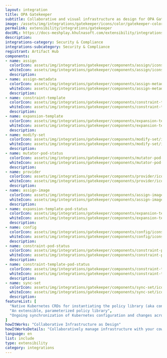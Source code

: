 ```yaml
---
layout: integration
title: OPA Gatekeeper
subtitle: Collaborative and visual infrastructure as design for OPA Gatekeeper
image: /assets/img/integrations/gatekeeper/icons/color/gatekeeper-color.svg
permalink: extensibility/integrations/gatekeeper
docURL: https://docs-meshplay.khulnasoft.com/extensibility/integrations/gatekeeper
description: 
integrations-category: Security & Compliance
integrations-subcategory: Security & Compliance
registrant: Artifact Hub
components: 
- name: assign
  colorIcon: assets/img/integrations/gatekeeper/components/assign/icons/color/assign-color.svg
  whiteIcon: assets/img/integrations/gatekeeper/components/assign/icons/white/assign-white.svg
  description: 
- name: assign-metadata
  colorIcon: assets/img/integrations/gatekeeper/components/assign-metadata/icons/color/assign-metadata-color.svg
  whiteIcon: assets/img/integrations/gatekeeper/components/assign-metadata/icons/white/assign-metadata-white.svg
  description: 
- name: constraint-template
  colorIcon: assets/img/integrations/gatekeeper/components/constraint-template/icons/color/constraint-template-color.svg
  whiteIcon: assets/img/integrations/gatekeeper/components/constraint-template/icons/white/constraint-template-white.svg
  description: 
- name: expansion-template
  colorIcon: assets/img/integrations/gatekeeper/components/expansion-template/icons/color/expansion-template-color.svg
  whiteIcon: assets/img/integrations/gatekeeper/components/expansion-template/icons/white/expansion-template-white.svg
  description: 
- name: modify-set
  colorIcon: assets/img/integrations/gatekeeper/components/modify-set/icons/color/modify-set-color.svg
  whiteIcon: assets/img/integrations/gatekeeper/components/modify-set/icons/white/modify-set-white.svg
  description: 
- name: mutator-pod-status
  colorIcon: assets/img/integrations/gatekeeper/components/mutator-pod-status/icons/color/mutator-pod-status-color.svg
  whiteIcon: assets/img/integrations/gatekeeper/components/mutator-pod-status/icons/white/mutator-pod-status-white.svg
  description: 
- name: provider
  colorIcon: assets/img/integrations/gatekeeper/components/provider/icons/color/provider-color.svg
  whiteIcon: assets/img/integrations/gatekeeper/components/provider/icons/white/provider-white.svg
  description: 
- name: assign-image
  colorIcon: assets/img/integrations/gatekeeper/components/assign-image/icons/color/assign-image-color.svg
  whiteIcon: assets/img/integrations/gatekeeper/components/assign-image/icons/white/assign-image-white.svg
  description: 
- name: expansion-template-pod-status
  colorIcon: assets/img/integrations/gatekeeper/components/expansion-template-pod-status/icons/color/expansion-template-pod-status-color.svg
  whiteIcon: assets/img/integrations/gatekeeper/components/expansion-template-pod-status/icons/white/expansion-template-pod-status-white.svg
  description: 
- name: config
  colorIcon: assets/img/integrations/gatekeeper/components/config/icons/color/config-color.svg
  whiteIcon: assets/img/integrations/gatekeeper/components/config/icons/white/config-white.svg
  description: 
- name: constraint-pod-status
  colorIcon: assets/img/integrations/gatekeeper/components/constraint-pod-status/icons/color/constraint-pod-status-color.svg
  whiteIcon: assets/img/integrations/gatekeeper/components/constraint-pod-status/icons/white/constraint-pod-status-white.svg
  description: 
- name: constraint-template-pod-status
  colorIcon: assets/img/integrations/gatekeeper/components/constraint-template-pod-status/icons/color/constraint-template-pod-status-color.svg
  whiteIcon: assets/img/integrations/gatekeeper/components/constraint-template-pod-status/icons/white/constraint-template-pod-status-white.svg
  description: 
- name: sync-set
  colorIcon: assets/img/integrations/gatekeeper/components/sync-set/icons/color/sync-set-color.svg
  whiteIcon: assets/img/integrations/gatekeeper/components/sync-set/icons/white/sync-set-white.svg
  description: 
featureList: [
  "Native Kubernetes CRDs for instantiating the policy library (aka constraints)",
  "An extensible, parameterized policy library",
  "Ongoing synchronization of Kubernetes configuration and changes across any number of clusters."
]
howItWorks: "Collaborative Infrastructure as Design"
howItWorksDetails: "Collaboratively manage infrastructure with your coworkers synchronously sharing the same designs."
language: en
list: include
type: extensibility
category: integrations
---
```

